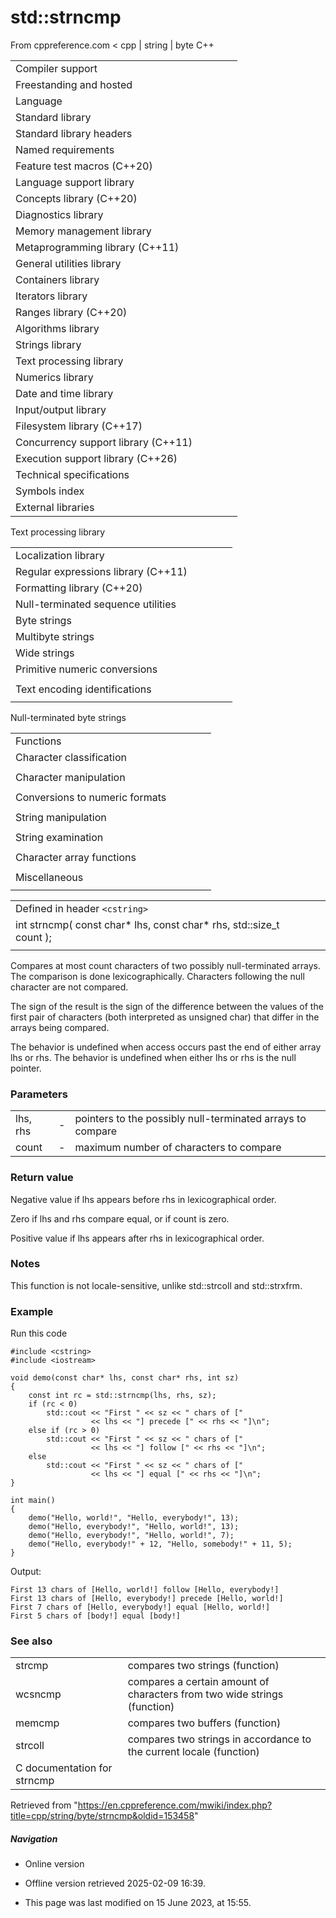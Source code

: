 # std::strncmp

From cppreference.com
< cpp‎ | string‎ | byte
C++

|  |  |  |  |  |
| --- | --- | --- | --- | --- |
| Compiler support | | | | |
| Freestanding and hosted | | | | |
| Language | | | | |
| Standard library | | | | |
| Standard library headers | | | | |
| Named requirements | | | | |
| Feature test macros (C++20) | | | | |
| Language support library | | | | |
| Concepts library (C++20) | | | | |
| Diagnostics library | | | | |
| Memory management library | | | | |
| Metaprogramming library (C++11) | | | | |
| General utilities library | | | | |
| Containers library | | | | |
| Iterators library | | | | |
| Ranges library (C++20) | | | | |
| Algorithms library | | | | |
| Strings library | | | | |
| Text processing library | | | | |
| Numerics library | | | | |
| Date and time library | | | | |
| Input/output library | | | | |
| Filesystem library (C++17) | | | | |
| Concurrency support library (C++11) | | | | |
| Execution support library (C++26) | | | | |
| Technical specifications | | | | |
| Symbols index | | | | |
| External libraries | | | | |

Text processing library

|  |  |  |  |  |
| --- | --- | --- | --- | --- |
| Localization library | | | | |
| Regular expressions library (C++11) | | | | |
| Formatting library (C++20) | | | | |
| Null-terminated sequence utilities | | | | |
| Byte strings | | | | |
| Multibyte strings | | | | |
| Wide strings | | | | |
| Primitive numeric conversions | | | | |
| |  |  |  |  |  | | --- | --- | --- | --- | --- | | to_chars(C++17) | | | | | | to_chars_result(C++17) | | | | | | from_chars(C++17) | | | | | | from_chars_result(C++17) | | | | | | chars_format(C++17) | | | | | |
| Text encoding identifications | | | | |
| |  |  |  |  |  | | --- | --- | --- | --- | --- | | text_encoding(C++26) | | | | | |

Null-terminated byte strings

|  |  |  |  |  |
| --- | --- | --- | --- | --- |
| Functions | | | | |
| Character classification | | | | |
| |  |  |  |  |  | | --- | --- | --- | --- | --- | | isalnum | | | | | | isalpha | | | | | | islower | | | | | | isupper | | | | | | isdigit | | | | | | isxdigit | | | | | | |  |  |  |  |  | | --- | --- | --- | --- | --- | | isblank(C++11) | | | | | | iscntrl | | | | | | isgraph | | | | | | isspace | | | | | | isprint | | | | | | ispunct | | | | | |
| Character manipulation | | | | |
| |  |  |  |  |  | | --- | --- | --- | --- | --- | | tolower | | | | | | |  |  |  |  |  | | --- | --- | --- | --- | --- | | toupper | | | | | |
| Conversions to numeric formats | | | | |
| |  |  |  |  |  | | --- | --- | --- | --- | --- | | atof | | | | | | atoiatolatoll(C++11) | | | | | | strtolstrtoll(C++11) | | | | | |  | | | | | | |  |  |  |  |  | | --- | --- | --- | --- | --- | | strtoulstrtoull(C++11) | | | | | | strtofstrtodstrtold(C++11)(C++11) | | | | | | strtoimaxstrtouimax(C++11)(C++11) | | | | | |
| String manipulation | | | | |
| |  |  |  |  |  | | --- | --- | --- | --- | --- | | strcpy | | | | | | strncpy | | | | | | strxfrm | | | | | | |  |  |  |  |  | | --- | --- | --- | --- | --- | | strcat | | | | | | strncat | | | | | |  | | | | | |
| String examination | | | | |
| |  |  |  |  |  | | --- | --- | --- | --- | --- | | strlen | | | | | | strcmp | | | | | | ****strncmp**** | | | | | | strcoll | | | | | | strchr | | | | | | strrchr | | | | | | |  |  |  |  |  | | --- | --- | --- | --- | --- | | strspn | | | | | | strcspn | | | | | | strpbrk | | | | | | strstr | | | | | | strtok | | | | | |  | | | | | |
| Character array functions | | | | |
| |  |  |  |  |  | | --- | --- | --- | --- | --- | | memchr | | | | | | memcmp | | | | | | memset | | | | | | |  |  |  |  |  | | --- | --- | --- | --- | --- | | memcpy | | | | | | memmove | | | | | |  | | | | | |
| Miscellaneous | | | | |
| |  |  |  |  |  | | --- | --- | --- | --- | --- | | strerror | | | | | |

|  |  |  |
| --- | --- | --- |
| Defined in header `<cstring>` |  |  |
| int strncmp( const char\* lhs, const char\* rhs, std::size_t count ); |  |  |
|  |  |  |

Compares at most count characters of two possibly null-terminated arrays. The comparison is done lexicographically. Characters following the null character are not compared.

The sign of the result is the sign of the difference between the values of the first pair of characters (both interpreted as unsigned char) that differ in the arrays being compared.

The behavior is undefined when access occurs past the end of either array lhs or rhs. The behavior is undefined when either lhs or rhs is the null pointer.

### Parameters

|  |  |  |
| --- | --- | --- |
| lhs, rhs | - | pointers to the possibly null-terminated arrays to compare |
| count | - | maximum number of characters to compare |

### Return value

Negative value if lhs appears before rhs in lexicographical order.

Zero if lhs and rhs compare equal, or if count is zero.

Positive value if lhs appears after rhs in lexicographical order.

### Notes

This function is not locale-sensitive, unlike std::strcoll and std::strxfrm.

### Example

Run this code

```
#include <cstring>
#include <iostream>
 
void demo(const char* lhs, const char* rhs, int sz)
{
    const int rc = std::strncmp(lhs, rhs, sz);
    if (rc < 0)
        std::cout << "First " << sz << " chars of ["
                  << lhs << "] precede [" << rhs << "]\n";
    else if (rc > 0)
        std::cout << "First " << sz << " chars of ["
                  << lhs << "] follow [" << rhs << "]\n";
    else
        std::cout << "First " << sz << " chars of ["
                  << lhs << "] equal [" << rhs << "]\n";
}
 
int main()
{
    demo("Hello, world!", "Hello, everybody!", 13);
    demo("Hello, everybody!", "Hello, world!", 13);
    demo("Hello, everybody!", "Hello, world!", 7);
    demo("Hello, everybody!" + 12, "Hello, somebody!" + 11, 5);
}

```

Output:

```
First 13 chars of [Hello, world!] follow [Hello, everybody!]
First 13 chars of [Hello, everybody!] precede [Hello, world!]
First 7 chars of [Hello, everybody!] equal [Hello, world!]
First 5 chars of [body!] equal [body!]

```

### See also

|  |  |
| --- | --- |
| strcmp | compares two strings   (function) |
| wcsncmp | compares a certain amount of characters from two wide strings   (function) |
| memcmp | compares two buffers   (function) |
| strcoll | compares two strings in accordance to the current locale   (function) |
| C documentation for strncmp | |

Retrieved from "<https://en.cppreference.com/mwiki/index.php?title=cpp/string/byte/strncmp&oldid=153458>"

##### Navigation

- Online version
- Offline version retrieved 2025-02-09 16:39.

- This page was last modified on 15 June 2023, at 15:55.